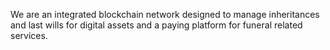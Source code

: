 We are an integrated blockchain network designed to manage inheritances and last wills for digital assets and a paying platform for funeral related services.
